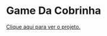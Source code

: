 <h1> Game Da Cobrinha </h1>
<a href="https://renksa.github.io/snakeGame/index.html">Clique aqui para ver o projeto.</a>


